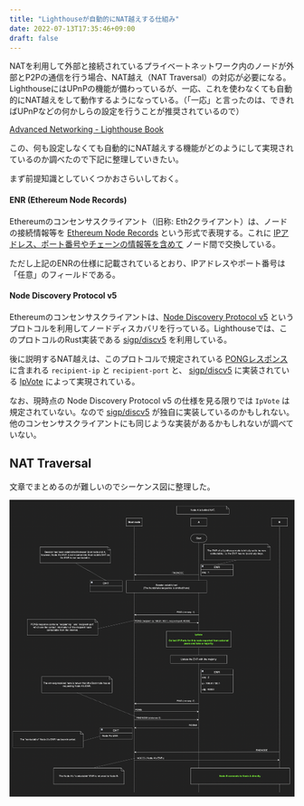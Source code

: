 ```yaml
---
title: "Lighthouseが自動的にNAT越えする仕組み"
date: 2022-07-13T17:35:46+09:00
draft: false
---
```


NATを利用して外部と接続されているプライベートネットワーク内のノードが外部とP2Pの通信を行う場合、NAT越え（NAT Traversal）の対応が必要になる。LighthouseにはUPnPの機能が備わっているが、一応、これを使わなくても自動的にNAT越えをして動作するようになっている。（「一応」と言ったのは、できればUPnPなどの何かしらの設定を行うことが推奨されているので）

<!--more-->

[Advanced Networking - Lighthouse Book](https://lighthouse-book.sigmaprime.io/advanced_networking.html#nat-traversal-port-forwarding)

この、何も設定しなくても自動的にNAT越えする機能がどのようにして実現されているのか調べたので下記に整理していきたい。

まず前提知識としていくつかおさらいしておく。

#### ENR (Ethereum Node Records)

Ethereumのコンセンサスクライアント（旧称: Eth2クライアント）は、ノードの接続情報等を [Ethereum Node Records](https://github.com/ethereum/devp2p/blob/master/enr.md) という形式で表現する。これに [IPアドレス、ポート番号やチェーンの情報等を含めて](https://github.com/ethereum/consensus-specs/blob/dev/specs/phase0/p2p-interface.md#enr-structure) ノード間で交換している。

ただし上記のENRの仕様に記載されているとおり、IPアドレスやポート番号は「任意」のフィールドである。

#### Node Discovery Protocol v5

Ethereumのコンセンサスクライアントは、[Node Discovery Protocol v5](https://github.com/ethereum/devp2p/blob/master/discv5/discv5.md) というプロトコルを利用してノードディスカバリを行っている。Lighthouseでは、このプロトコルのRust実装である [sigp/discv5](https://github.com/sigp/discv5) を利用している。

後に説明するNAT越えは、このプロトコルで規定されている [PONGレスポンス](https://github.com/ethereum/devp2p/blob/master/discv5/discv5-wire.md#pong-response-0x02) に含まれる `recipient-ip` と `recipient-port` と、 [sigp/discv5](https://github.com/sigp/discv5) に実装されている [IpVote](https://github.com/sigp/discv5/blob/559227b4e62f5113934b8c99cf1355bbb83a6f93/src/service/ip_vote.rs#L10) によって実現されている。

なお、現時点の Node Discovery Protocol v5 の仕様を見る限りでは `IpVote` は規定されていない。なので [sigp/discv5](https://github.com/sigp/discv5) が独自に実装しているのかもしれない。他のコンセンサスクライアントにも同じような実装があるかもしれないが調べていない。

## NAT Traversal

文章でまとめるのが難しいのでシーケンス図に整理した。

<a href="/post/lighthouse-behind-nat.png" target="_blank">![lighthouse-behind-nat.png](/post/lighthouse-behind-nat.png)</a>

